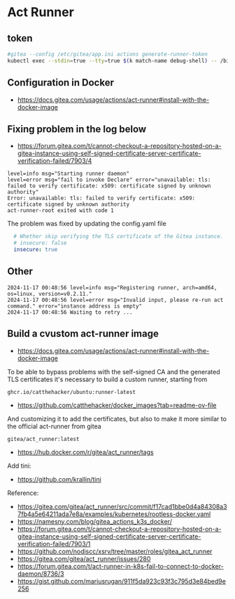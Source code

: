 # Act Runner

## token

```sh
#gitea --config /etc/gitea/app.ini actions generate-runner-token
kubectl exec --stdin=true --tty=true $(k match-name debug-shell) -- /bin/sh -c "gitea actions generate-runner-token"

```

## Configuration in Docker

- <https://docs.gitea.com/usage/actions/act-runner#install-with-the-docker-image>

## Fixing problem in the log below

- <https://forum.gitea.com/t/cannot-checkout-a-repository-hosted-on-a-gitea-instance-using-self-signed-certificate-server-certificate-verification-failed/7903/4>

```log
level=info msg="Starting runner daemon"
level=error msg="fail to invoke Declare" error="unavailable: tls: failed to verify certificate: x509: certificate signed by unknown authority"
Error: unavailable: tls: failed to verify certificate: x509: certificate signed by unknown authority
act-runner-root exited with code 1
```

The problem was fixed by updating the config.yaml file

```yaml
  # Whether skip verifying the TLS certificate of the Gitea instance.
  # insecure: false
  insecure: true
```

## Other

```log
2024-11-17 00:48:56 level=info msg="Registering runner, arch=amd64, os=linux, version=v0.2.11."
2024-11-17 00:48:56 level=error msg="Invalid input, please re-run act command." error="instance address is empty"
2024-11-17 00:48:56 Waiting to retry ...
```

## Build a cvustom act-runner image

- <https://docs.gitea.com/usage/actions/act-runner#install-with-the-docker-image>

To be able to bypass problems with the self-signed CA and the generated TLS certificates
it's necessary to build a custom runner, starting from

`ghcr.io/catthehacker/ubuntu:runner-latest`

- <https://github.com/catthehacker/docker_images?tab=readme-ov-file>

And customizing it to add the certificates, but also to make it more similar to the official
act-runner from gitea

`gitea/act_runner:latest`

- <https://hub.docker.com/r/gitea/act_runner/tags>

Add tini:

- <https://github.com/krallin/tini>

Reference:

- <https://gitea.com/gitea/act_runner/src/commit/f17cad1bbe0d4a84308a37fb4a5e64211ada7e8a/examples/kubernetes/rootless-docker.yaml>
- <https://namesny.com/blog/gitea_actions_k3s_docker/>
- <https://forum.gitea.com/t/cannot-checkout-a-repository-hosted-on-a-gitea-instance-using-self-signed-certificate-server-certificate-verification-failed/7903/1>
- <https://github.com/nodiscc/xsrv/tree/master/roles/gitea_act_runner>
- <https://gitea.com/gitea/act_runner/issues/280>
- <https://forum.gitea.com/t/act-runner-in-k8s-fail-to-connect-to-docker-daemon/8736/3>
- <https://gist.github.com/mariusrugan/911f5da923c93f3c795d3e84bed9e256>
